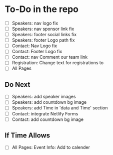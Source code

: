 # To-Do in the repo

- [ ] Speakers: nav logo fix
- [ ] Speakers: nav sponsor link fix
- [ ] Speakers: footer social links fix
- [ ] Speakers: footer Logo path fix
- [ ] Contact: Nav Logo fix
- [ ] Contact: Footer Logo fix
- [ ] Contact: nav Comment our team link
- [ ] Registration: Change text for registrations to
- [ ] All Pages

## Do Next

- [ ] Speakers: add speaker images
- [ ] Speakers: add countdown bg image
- [ ] Speakers: add Time in 'data and Time' section
- [ ] Contact: integrate Netlify Forms
- [ ] Contact: add countdown bg image

## If Time Allows

- [ ] All Pages: Event Info: Add to calender
